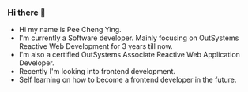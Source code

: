 ### Hi there 👋

- Hi my name is Pee Cheng Ying.
- I'm currently a Software developer. Mainly focusing on OutSystems Reactive Web Development for 3 years till now. 
- I'm also a certified OutSystems Associate Reactive Web Application Developer.  
- Recently I'm looking into frontend development.
- Self learning on how to become a frontend developer in the future. 